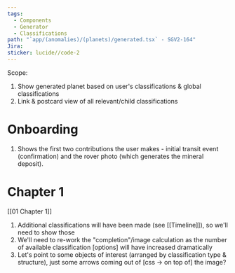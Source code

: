 ```yaml
---
tags:
  - Components
  - Generator
  - Classifications
path: "`app/(anomalies)/(planets)/generated.tsx` - SGV2-164"
Jira: 
sticker: lucide//code-2
---
```

Scope:
1. Show generated planet based on user's classifications & global classifications
2. Link & postcard view of all relevant/child classifications

# Onboarding
1. Shows the first two contributions the user makes - initial transit event (confirmation) and the rover photo (which generates the mineral deposit).

# Chapter 1
[[01 Chapter 1]]
1. Additional classifications will have been made (see [[Timeline]]), so we'll need to show those
2. We'll need to re-work the "completion"/image calculation as the number of available classification [options] will have increased dramatically
3. Let's point to some objects of interest (arranged by classification type & structure), just some arrows coming out of [css -> on top of] the image?